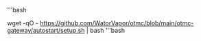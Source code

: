 '''bash

wget -qO - https://github.com/WatorVapor/otmc/blob/main/otmc-gateway/autostart/setup.sh | bash
'''bash
